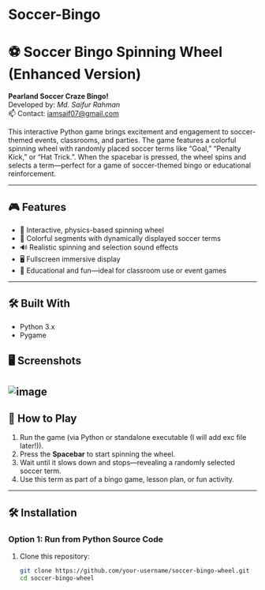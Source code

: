# Soccer-Bingo
# ⚽ Soccer Bingo Spinning Wheel (Enhanced Version)

**Pearland Soccer Craze Bingo!**  
Developed by: *Md. Saifur Rahman*  
📫 Contact: [iamsaif07@gmail.com](mailto:iamsaif07@gmail.com)

This interactive Python game brings excitement and engagement to soccer-themed events, classrooms, and parties. The game features a colorful spinning wheel with randomly placed soccer terms like “Goal,” “Penalty Kick,” or “Hat Trick.”. When the spacebar is pressed, the wheel spins and selects a term—perfect for a game of soccer-themed bingo or educational reinforcement.

---

## 🎮 Features

- 🎡 Interactive, physics-based spinning wheel
- 🎨 Colorful segments with dynamically displayed soccer terms
- 🔊 Realistic spinning and selection sound effects
- 🖥️ Fullscreen immersive display
- 🧠 Educational and fun—ideal for classroom use or event games

---
## 🛠️ Built With
- Python 3.x
- Pygame

## 🖥️ Screenshots
![image](https://github.com/user-attachments/assets/b65dbf11-5a65-4cb8-bdc4-913f0281f8e4)
---

## 🚀 How to Play

1. Run the game (via Python or standalone executable (I will add exc file later!)).
2. Press the **Spacebar** to start spinning the wheel.
3. Wait until it slows down and stops—revealing a randomly selected soccer term.
4. Use this term as part of a bingo game, lesson plan, or fun activity.

---

## 🛠️ Installation

### Option 1: Run from Python Source Code

1. Clone this repository:
   ```bash
   git clone https://github.com/your-username/soccer-bingo-wheel.git
   cd soccer-bingo-wheel
